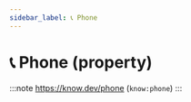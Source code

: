 ```yaml
---
sidebar_label: 📞 Phone
---
```


# 📞 Phone (property)

:::note
https://know.dev/phone
(`know:phone`)
:::
